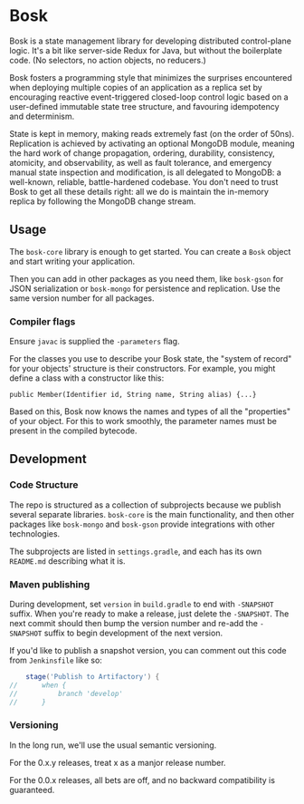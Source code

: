 # Bosk
Bosk is a state management library for developing distributed control-plane logic.
It's a bit like server-side Redux for Java, but without the boilerplate code.
(No selectors, no action objects, no reducers.)

Bosk fosters a programming style that minimizes the surprises encountered
when deploying multiple copies of an application as a replica set
by encouraging reactive event-triggered closed-loop control logic
based on a user-defined immutable state tree structure,
and favouring idempotency and determinism.

State is kept in memory, making reads extremely fast (on the order of 50ns).
Replication is achieved by activating an optional MongoDB module, meaning the hard work of
change propagation, ordering, durability, consistency, atomicity, and observability,
as well as fault tolerance, and emergency manual state inspection and modification,
is all delegated to MongoDB: a well-known, reliable, battle-hardened codebase.
You don't need to trust Bosk to get all these details right:
all we do is maintain the in-memory replica by following the MongoDB change stream.

## Usage

The `bosk-core` library is enough to get started.
You can create a `Bosk` object and start writing your application.

Then you can add in other packages as you need them,
like `bosk-gson` for JSON serialization
or `bosk-mongo` for persistence and replication.
Use the same version number for all packages.

### Compiler flags

Ensure `javac` is supplied the `-parameters` flag.

For the classes you use to describe your Bosk state, the "system of record" for your objects' structure is their constructors. For example, you might define a class with a constructor like this:

```
public Member(Identifier id, String name, String alias) {...}
```

Based on this, Bosk now knows the names and types of all the "properties" of your object. For this to work smoothly, the parameter names must be present in the compiled bytecode.

## Development

### Code Structure

The repo is structured as a collection of subprojects because we publish several separate libraries.
`bosk-core` is the main functionality, and then other packages like `bosk-mongo` and `bosk-gson`
provide integrations with other technologies.

The subprojects are listed in `settings.gradle`, and each has its own `README.md` describing what it is.

### Maven publishing

During development, set `version` in `build.gradle` to end with `-SNAPSHOT` suffix.
When you're ready to make a release, just delete the `-SNAPSHOT`.
The next commit should then bump the version number and re-add the `-SNAPSHOT` suffix
to begin development of the next version.

If you'd like to publish a snapshot version, you can comment out this code from `Jenkinsfile` like so:

```groovy
    stage('Publish to Artifactory') {
//      when {
//          branch 'develop'
//      }
```

### Versioning

In the long run, we'll use the usual semantic versioning.

For the 0.x.y releases, treat x as a manjor release number.

For the 0.0.x releases, all bets are off, and no backward compatibility is guaranteed.
